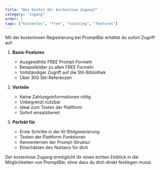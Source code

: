 ```yaml
---
title: "Was bietet der kostenlose Zugang?"
category: "zugang"
order: 1
tags: ["kostenlos", "free", "einstieg", "features"]
---
```


Mit der kostenlosen Registrierung bei PromptBär erhältst du sofort Zugriff auf:

1. **Basis-Features**
   - Ausgewählte FREE Prompt-Formeln
   - Beispielbilder zu allen FREE Formeln
   - Vollständiger Zugriff auf die Stil-Bibliothek
   - Über 300 Stil-Referenzen

2. **Vorteile**
   - Keine Zahlungsinformationen nötig
   - Unbegrenzt nutzbar
   - Ideal zum Testen der Plattform
   - Sofort einsatzbereit

3. **Perfekt für**
   - Erste Schritte in der KI-Bildgenerierung
   - Testen der Plattform-Funktionen
   - Kennenlernen der Prompt-Struktur
   - Einschätzen des Nutzens für dich

Der kostenlose Zugang ermöglicht dir einen echten Einblick in die Möglichkeiten von PromptBär, ohne dass du dich direkt festlegen musst.
